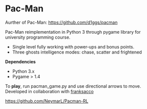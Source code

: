 # Pac-Man
Aurther of Pac-Man: 
https://github.com/d1ggs/pacman


Pac-Man reimplementation in Python 3 through pygame library for university programming course.<br>
<ul>
  <li>Single level fully working with power-ups and bonus points. </li>
  <li>Three ghosts intelligence modes: chase, scatter and frightened</li>
</ul>

<b>Dependencies</b>
<ul>
  <li>Python 3.x</li>
  <li>Pygame > 1.4</li>
</ul>
To <b>play</b>, run pacman_game.py and use directional arrows to move.
<br>
Developed in collaboration with <a href="https://github.com/franksacco">franksacco</a>

https://github.com/NeymarL/Pacman-RL
